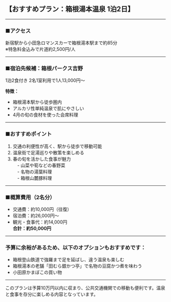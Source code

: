## 【おすすめプラン：箱根湯本温泉 1泊2日】

---

### ■アクセス  
新宿駅から小田急ロマンスカーで箱根湯本駅まで約85分  
※特急料金込みで片道約2,500円/人

---

### ■宿泊先候補：箱根パークス吉野  
1泊2食付き 2名1室利用で1人13,000円～  

**特徴：**  
- 箱根湯本駅から徒歩圏内  
- アルカリ性単純温泉で肌にやさしい  
- 4月の旬の食材を使った会席料理

---

### ■おすすめポイント  
1. 交通の利便性が高く、駅から徒歩で移動可能  
2. 温泉街で足湯巡りや散策を楽しめる  
3. 春の旬を活かした食事が魅力  
　- 山菜や筍などの春野菜  
　- 名物の湯葉料理  
　- 箱根山麓豚料理

---

### ■概算費用（2名分）  
- 交通費：約10,000円（往復）  
- 宿泊費：約26,000円～  
- 観光・食事代：約14,000円  
**合計：約50,000円**

---

### 予算に余裕があるため、以下のオプションもおすすめです：
- 箱根登山鉄道で強羅まで足を延ばし、違う温泉も楽しむ  
- 箱根湯本の老舗「田むら銀かつ亭」で名物の豆腐かつ煮を味わう  
- 小田原かまぼこの買い物

---

このプランは予算10万円以内に収まり、公共交通機関での移動も便利です。温泉と食事を存分に楽しめる内容となっています。
